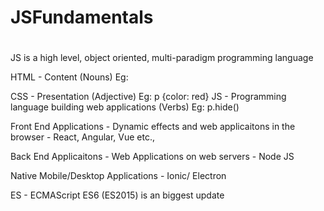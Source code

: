 # JSFundamentals
# ################################
JS is a high level, object oriented, multi-paradigm programming language

HTML - Content (Nouns)
    Eg: <p></p>
CSS - Presentation (Adjective)
    Eg: p {color: red}
JS - Programming language building web applications (Verbs)
    Eg: p.hide()

Front End Applications
    - Dynamic effects and web applicaitons in the browser
    - React, Angular, Vue etc.,

Back End Applicaitons
    - Web Applications on web servers
    - Node JS

Native Mobile/Desktop Applications
    - Ionic/ Electron

ES - ECMAScript
    ES6 (ES2015) is an biggest update

# ################################